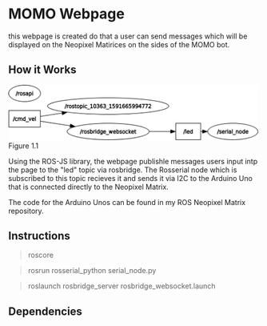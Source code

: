# MOMO Webpage
this webpage is created do that a user can send messages which will be displayed on the Neopixel Matirices on the sides of the MOMO bot.

## How it Works
<img src = "images/momo_rosgraph.png" width = "500"><br>Figure 1.1</img>

Using the ROS-JS library, the webpage publishle messages users input intp the page to the "led" topic via rosbridge. The Rosserial node which is subscribed to this topic recieves it and sends it via I2C to the Arduino Uno that is connected directly to the Neopixel Matrix.

The code for the Arduino Unos can be found in my ROS Neopixel Matrix repository.

## Instructions
> roscore

> rosrun rosserial_python serial_node.py

> roslaunch rosbridge_server rosbridge_websocket.launch

## Dependencies
